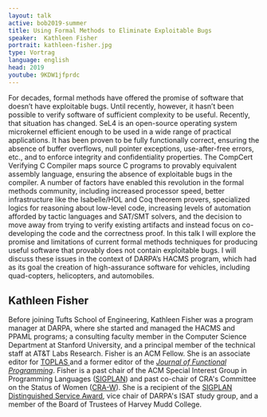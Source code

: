 ```yaml
---
layout: talk
active: bob2019-summer
title: Using Formal Methods to Eliminate Exploitable Bugs
speaker:  Kathleen Fisher
portrait: kathleen-fisher.jpg
type: Vortrag
language: english
head: 2019
youtube: 9KDW1jfprdc
---
```



For decades, formal methods have offered the promise of software that
doesn’t have exploitable bugs.  Until recently, however, it hasn’t
been possible to verify software of sufficient complexity to be
useful. Recently, that situation has changed.  SeL4 is an open-source
operating system microkernel efficient enough to be used in a wide
range of practical applications. It has been proven to be fully
functionally correct, ensuring the absence of buffer overflows, null
pointer exceptions, use-after-free errors, etc., and to enforce
integrity and confidentiality properties.  The CompCert Verifying C
Compiler maps source C programs to provably equivalent assembly
language, ensuring the absence of exploitable bugs in the compiler.  A
number of factors have enabled this revolution in the formal methods
community, including increased processor speed, better infrastructure
like the Isabelle/HOL and Coq theorem provers, specialized logics for
reasoning about low-level code, increasing levels of automation
afforded by tactic languages and SAT/SMT solvers, and the decision to
move away from trying to verify existing artifacts and instead focus
on co-developing the code and the correctness proof.  In this talk I
will explore the promise and limitations of current formal methods
techniques for producing useful software that provably does not
contain exploitable bugs.  I will discuss these issues in the context
of DARPA’s HACMS program, which had as its goal the creation of
high-assurance software for vehicles, including quad-copters,
helicopters, and automobiles.

## Kathleen Fisher

Before joining Tufts School of Engineering, Kathleen Fisher was a
program manager at DARPA, where she started and managed the HACMS and
PPAML programs; a consulting faculty member in the Computer Science
Department at Stanford University, and a principal member of the
technical staff at AT&T Labs Research. Fisher is an ACM Fellow. She is
an associate editor for <a href="http://toplas.acm.org/"
target="_blank">TOPLAS </a>and a former editor of the <a
href="http://mc.manuscriptcentral.com/jfp_submit"
target="_blank"><em>Journal of Functional Programming</em></a>. Fisher
is a past chair of the ACM Special Interest Group in Programming
Languages (<a href="http://www.sigplan.org/"
target="_blank">SIGPLAN</a>) and past co-chair of CRA's Committee on
the Status of Women (<a href="http://cra-w.org/"
target="_blank">CRA-W</a>). She is a recipient of the <a
href="http://www.sigplan.org/Awards/Service/" target="_blank">SIGPLAN
Distinguished Service Award</a>, vice chair of DARPA's ISAT study
group, and a member of the Board of Trustees of Harvey Mudd College.
